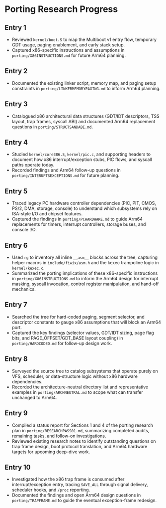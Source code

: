 # Porting Research Progress

## Entry 1
- Reviewed `kernel/boot.S` to map the Multiboot v1 entry flow, temporary GDT usage, paging enablement, and early stack setup.
- Captured x86-specific instructions and assumptions in `porting/X86INSTRUCTIONS.md` for future Arm64 planning.

## Entry 2
- Documented the existing linker script, memory map, and paging setup constraints in `porting/LINKERMEMORYPAGING.md` to inform Arm64 planning.

## Entry 3
- Catalogued x86 architectural data structures (GDT/IDT descriptors, TSS layout, trap frames, syscall ABI) and documented Arm64 replacement questions in `porting/STRUCTSANDABI.md`.

## Entry 4
- Studied `kernel/core386.S`, `kernel/pic.c`, and supporting headers to document how x86 interrupt/exception stubs, PIC flows, and syscall paths operate today.
- Recorded findings and Arm64 follow-up questions in `porting/INTERUPTSEXCEPTIONS.md` for future planning.

## Entry 5
- Traced legacy PC hardware controller dependencies (PIC, PIT, CMOS, PS/2, DMA, storage, console) to understand which subsystems rely on ISA-style I/O and chipset features.
- Captured the findings in `porting/PCHARDWARE.md` to guide Arm64 replacements for timers, interrupt controllers, storage buses, and console I/O.

## Entry 6
- Used `rg` to inventory all inline `__asm__` blocks across the tree, capturing helper macros in `include/fiwix/asm.h` and the kexec trampoline logic in `kernel/kexec.c`.
- Summarized the porting implications of these x86-specific instructions in `porting/X86INSTRUCTIONS.md` to inform the Arm64 design for interrupt masking, syscall invocation, control register manipulation, and hand-off mechanics.

## Entry 7
- Searched the tree for hard-coded paging, segment selector, and descriptor constants to gauge x86 assumptions that will block an Arm64 port.
- Captured the key findings (selector values, GDT/IDT sizing, page flag bits, and PAGE_OFFSET/GDT_BASE layout coupling) in `porting/HARDCODED.md` for follow-up design work.

## Entry 8
- Surveyed the source tree to catalog subsystems that operate purely on VFS,
  scheduler, or data-structure logic without x86 hardware dependencies.
- Recorded the architecture-neutral directory list and representative examples
  in `porting/ARCHNEUTRAL.md` to scope what can transfer unchanged to Arm64.

## Entry 9
- Compiled a status report for Sections 1 and 4 of the porting research plan in `porting/RESEARCHPASS01.md`, summarizing completed audits, remaining tasks, and follow-on investigations.
- Reviewed existing research notes to identify outstanding questions on trap frame design, boot protocol translation, and Arm64 hardware targets for upcoming deep-dive work.

## Entry 10
- Investigated how the x86 trap frame is consumed after interrupt/exception entry, tracing `SAVE_ALL` through signal delivery, scheduler hooks, and `/proc` reporting.
- Documented the findings and open Arm64 design questions in `porting/TRAPFRAME.md` to guide the eventual exception-frame redesign.
